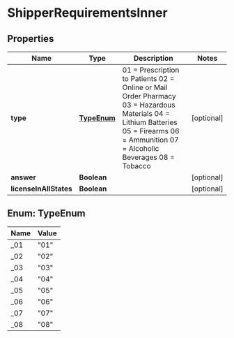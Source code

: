 

# ShipperRequirementsInner


## Properties

| Name | Type | Description | Notes |
|------------ | ------------- | ------------- | -------------|
|**type** | [**TypeEnum**](#TypeEnum) | 01 &#x3D; Prescription to Patients 02 &#x3D; Online or Mail Order Pharmacy 03 &#x3D; Hazardous Materials 04 &#x3D; Lithium Batteries 05 &#x3D; Firearms 06 &#x3D; Ammunition 07 &#x3D; Alcoholic Beverages 08 &#x3D; Tobacco |  [optional] |
|**answer** | **Boolean** |  |  [optional] |
|**licenseInAllStates** | **Boolean** |  |  [optional] |



## Enum: TypeEnum

| Name | Value |
|---- | -----|
| _01 | &quot;01&quot; |
| _02 | &quot;02&quot; |
| _03 | &quot;03&quot; |
| _04 | &quot;04&quot; |
| _05 | &quot;05&quot; |
| _06 | &quot;06&quot; |
| _07 | &quot;07&quot; |
| _08 | &quot;08&quot; |




